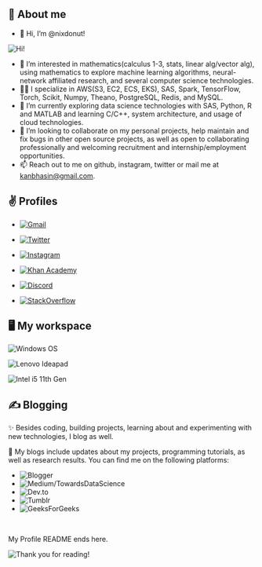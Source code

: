 ## :book: About me
- 👋 Hi, I’m @nixdonut!

![Hi!](https://c.tenor.com/_iS_j2iYJK4AAAAM/quby-quby-chan.gif)
- 👀 I’m interested in mathematics(calculus 1-3, stats, linear alg/vector alg), using mathematics to explore machine learning algorithms, neural-network affiliated research, and several computer science technologies.
- 👨‍💻 I specialize in AWS(S3, EC2, ECS, EKS), SAS, Spark, TensorFlow, Torch, Scikit, Numpy, Theano, PostgreSQL, Redis, and MySQL.
- 🌱 I’m currently exploring data science technologies with SAS, Python, R and MATLAB and learning C/C++, system architecture, and usage of cloud technologies.
- 💞️ I’m looking to collaborate on my personal projects, help maintain and fix bugs in other open source projects, as well as open to collaborating professionally and welcoming recruitment and internship/employment opportunities.
- 📫 Reach out to me on github, instagram, twitter or mail me at kanbhasin@gmail.com.

## ✌ Profiles

* [
![Gmail](https://camo.githubusercontent.com/571384769c09e0c66b45e39b5be70f68f552db3e2b2311bc2064f0d4a9f5983b/68747470733a2f2f696d672e736869656c64732e696f2f62616467652f476d61696c2d4431343833363f7374796c653d666f722d7468652d6261646765266c6f676f3d676d61696c266c6f676f436f6c6f723d7768697465)
](mailto:kanbhasin@gmail.com?subject=Hi%2C%20I'm%20from%20github!&body=Hi!)

* [
![Twitter](https://camo.githubusercontent.com/5d03c86f6a75f7cbe80d135d9162fbf6dc46a31253cf30a8e9bb8279b4d574d3/68747470733a2f2f696d672e736869656c64732e696f2f62616467652f547769747465722d3144413146323f7374796c653d666f722d7468652d6261646765266c6f676f3d74776974746572266c6f676f436f6c6f723d7768697465)
](https://twitter.com/kanav_bhasin)

* [
![Instagram](https://camo.githubusercontent.com/b3d4671768bd0f9b6c8f410a25a96e0c5a4d135208d8910461e986f97e7985ab/68747470733a2f2f696d672e736869656c64732e696f2f62616467652f496e7374616772616d2d4534343035463f7374796c653d666f722d7468652d6261646765266c6f676f3d696e7374616772616d266c6f676f436f6c6f723d7768697465)
](https://www.instagram.com/bleeplogger/)

* [
![Khan Academy](https://img.shields.io/badge/Khan%20Academy-14BF96?style=for-the-badge&logo=Khan%20Academy&logoColor=white)
](http://www.khanacademy.org/profile/Kanav80)

* [
![Discord](https://img.shields.io/badge/Discord-5865F2?style=for-the-badge&logo=discord&logoColor=white)
](https://discordapp.com/users/811895895461199912/)

* [
![StackOverflow](https://img.shields.io/badge/Stack_Overflow-FE7A16?style=for-the-badge&logo=stack-overflow&logoColor=white)
](https://stackoverflow.com/users/18738608/unix-doughnut)


## 🖥️ My workspace
![Windows OS](https://camo.githubusercontent.com/41281b9a32f13ac5b9d41ed9bae12c0de662f948f9bf59fd19df354fe49af146/68747470733a2f2f696d672e736869656c64732e696f2f62616467652f57696e646f77732d3030373844363f7374796c653d666f722d7468652d6261646765266c6f676f3d77696e646f7773266c6f676f436f6c6f723d7768697465)

![Lenovo Ideapad](https://camo.githubusercontent.com/7a0f7e72da81d59beea443e02d092742c9bb4d62233fb3b7b4c090fb254ac799/68747470733a2f2f696d672e736869656c64732e696f2f62616467652f6c656e6f766f2d6c6170746f702d4532323331413f7374796c653d666f722d7468652d6261646765266c6f676f3d6c656e6f766f266c6f676f436f6c6f723d7768697465)

![Intel i5 11th Gen](https://camo.githubusercontent.com/171baaa1a9a5bfe0dc77a07fa122d7640030c956493aed97ec826070e342f0d5/68747470733a2f2f696d672e736869656c64732e696f2f62616467652f496e74656c2d436f72655f69352d2d313074682d3030373143353f7374796c653d666f722d7468652d6261646765266c6f676f3d696e74656c266c6f676f436f6c6f723d7768697465)

## ✍ Blogging
✨ Besides coding, building projects, learning about and experimenting with new technologies, I blog as well. 

👨 My blogs include updates about my projects, programming tutorials, as well as research results. You can find me on the following platforms:
- ![Blogger](https://img.shields.io/badge/Blogger-FF5722?style=for-the-badge&logo=blogger&logoColor=white)
- ![Medium/TowardsDataScience](https://img.shields.io/badge/Medium-12100E?style=for-the-badge&logo=medium&logoColor=white)
- ![Dev.to](https://img.shields.io/badge/dev.to-0A0A0A?style=for-the-badge&logo=devdotto&logoColor=white)
- ![Tumblr](https://img.shields.io/badge/Tumblr-%2336465D.svg?&style=for-the-badge&logo=Tumblr&logoColor=white)
- ![GeeksForGeeks](https://img.shields.io/badge/GeeksforGeeks-298D46?style=for-the-badge&logo=geeksforgeeks&logoColor=white)

<br>

My Profile README ends here.

![Thank you for reading!](https://user-images.githubusercontent.com/95039994/163686184-dac98ff3-28c0-475b-866e-89c1dc2ec29d.png)

